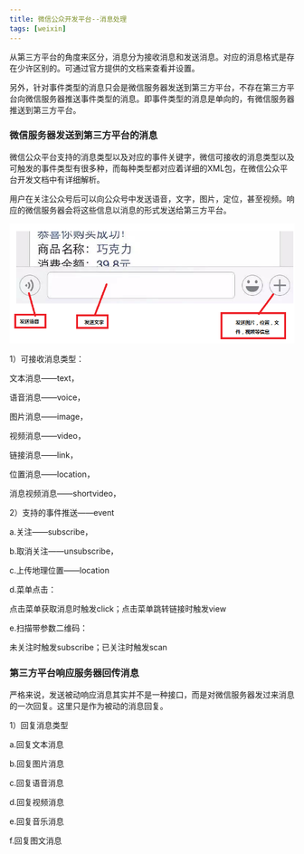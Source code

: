 ```yaml
---
title: 微信公众开发平台--消息处理
tags: [weixin]
---
```


从第三方平台的角度来区分，消息分为接收消息和发送消息。对应的消息格式是存在少许区别的。可通过官方提供的文档来查看并设置。

另外，针对事件类型的消息只会是微信服务器发送到第三方平台，不存在第三方平台向微信服务器推送事件类型的消息。即事件类型的消息是单向的，有微信服务器推送到第三方平台。

### 微信服务器发送到第三方平台的消息

微信公众平台支持的消息类型以及对应的事件关键字，微信可接收的消息类型以及可触发的事件类型有很多种，而每种类型都对应着详细的XML包，在微信公众平台开发文档中有详细解析。

用户在关注公众号后可以向公众号中发送语音，文字，图片，定位，甚至视频。响应的微信服务器会将这些信息以消息的形式发送给第三方平台。

![](/images/weixin/develop/mp/weixin-message.png)

1）可接收消息类型：

文本消息——text，

语音消息——voice，

图片消息——image，

视频消息——video，

链接消息——link，

位置消息——location，

消息视频消息——shortvideo，

2）支持的事件推送——event

a.关注——subscribe，

b.取消关注——unsubscribe，

c.上传地理位置——location

d.菜单点击：

点击菜单获取消息时触发click；点击菜单跳转链接时触发view

e.扫描带参数二维码：

未关注时触发subscribe；已关注时触发scan

### 第三方平台响应服务器回传消息

严格来说，发送被动响应消息其实并不是一种接口，而是对微信服务器发过来消息的一次回复。这里只是作为被动的消息回复。

1）回复消息类型

a.回复文本消息

b.回复图片消息

c.回复语音消息

d.回复视频消息

e.回复音乐消息

f.回复图文消息